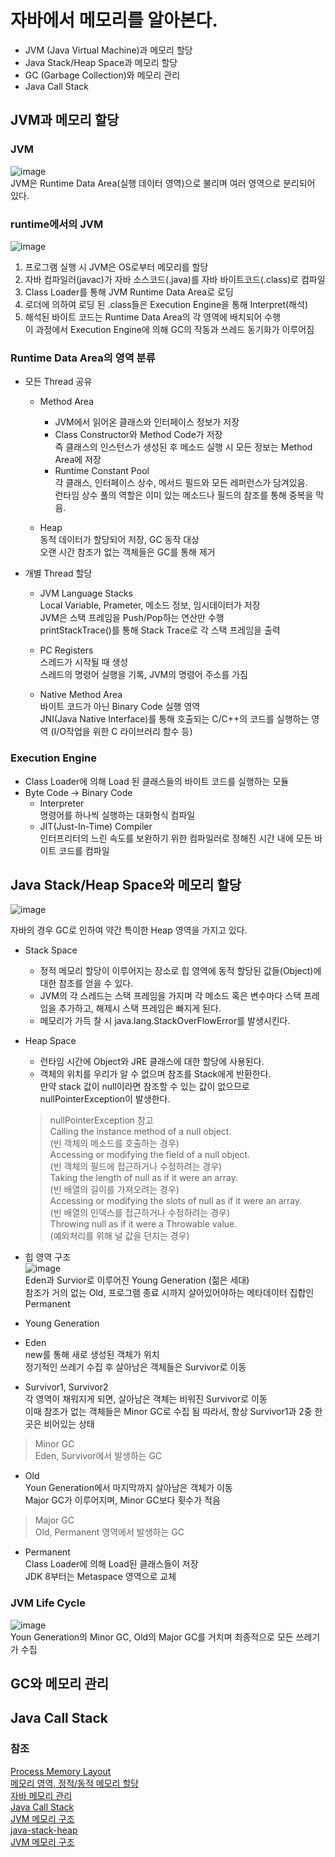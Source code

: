 # 자바에서 메모리를 알아본다.  
- JVM (Java Virtual Machine)과 메모리 할당  
- Java Stack/Heap Space과 메모리 할당  
- GC (Garbage Collection)와 메모리 관리    
- Java Call Stack  

## JVM과 메모리 할당  
### JVM
![image](https://mirinae312.github.io/img/jvm_gc/JVMHeap.png)  
JVM은 Runtime Data Area(실행 데이터 영역)으로 불리며 여러 영역으로 분리되어 있다. 

### runtime에서의 JVM  
![image](https://i.imgur.com/Vy1JC1b.png)  
  1. 프로그램 실행 시 JVM은 OS로부터 메모리를 할당  
  2. 자바 컴파일러(javac)가 자바 소스코드(.java)를 자바 바이트코드(.class)로 컴파일  
  3. Class Loader를 통해 JVM Runtime Data Area로 로딩  
  4. 로더에 의하여 로딩 된 .class들은 Execution Engine을 통해 Interpret(해석)  
  5. 해석된 바이트 코드는 Runtime Data Area의 각 영역에 배치되어 수행  
  이 과정에서 Execution Engine에 의해 GC의 작동과 쓰레드 동기화가 이루어짐  
  
### Runtime Data Area의 영역 분류  
- 모든 Thread 공유 
   - Method Area  
      - JVM에서 읽어온 클래스와 인터페이스 정보가 저장
      - Class Constructor와 Method Code가 저장  
      즉 클래스의 인스턴스가 생성된 후 메소드 실행 시 모든 정보는 Method Area에 저장   
      - Runtime Constant Pool  
      각 클래스, 인터페이스 상수, 메서드 필드와 모든 레퍼런스가 담겨있음.  
      런타임 상수 풀의 역할은 이미 있는 메소드나 필드의 참조를 통해 중복을 막음.  
    
   - Heap  
   동적 데이터가 할당되어 저장, GC 동작 대상  
   오랜 시간 참조가 없는 객체들은 GC를 통해 제거  
  
- 개별 Thread 할당  
  - JVM Language Stacks  
  Local Variable, Prameter, 메소드 정보, 임시데이터가 저장  
  JVM은 스택 프레임을 Push/Pop하는 연산만 수행  
  printStackTrace()를 통해 Stack Trace로 각 스택 프레임을 출력  
  
  - PC Registers  
  스레드가 시작될 때 생성  
  스레드의 명령어 실행을 기록, JVM의 명령어 주소를 가짐  
  
  - Native Method Area  
  바이트 코드가 아닌 Binary Code 실행 영역  
  JNI(Java Native Interface)를 통해 호출되는 C/C++의 코드를 실행하는 영역
  (I/O작업을 위한 C 라이브러리 함수 등)

### Execution Engine  
- Class Loader에 의해 Load 된 클래스들의 바이트 코드를 실행하는 모듈  
- Byte Code -> Binary Code  
  - Interpreter  
  명령어를 하나씩 실행하는 대화형식 컴파일  
  - JIT(Just-In-Time) Compiler  
  인터프리터의 느린 속도를 보완하기 위한 컴파일러로 정해진 시간 내에 모든 바이트 코드를 컴파일  
  
## Java Stack/Heap Space와 메모리 할당  
![image](https://www.baeldung.com/wp-content/uploads/2018/07/Stack-Memory-vs-Heap-Space-in-Java.jpg)  

자바의 경우 GC로 인하여 약간 특이한 Heap 영역을 가지고 있다.  
- Stack Space  
  - 정적 메모리 할당이 이루어지는 장소로 힙 영역에 동적 할당된 값들(Object)에 대한 참조를 얻을 수 있다.  
  - JVM의 각 스레드는 스택 프레임을 가지며 각 메소드 혹은 변수마다 스택 프레임을 추가하고, 해제시 스택 프레임은 빠지게 된다.  
  - 메모리가 가득 찰 시 java.lang.StackOverFlowError를 발생시킨다.  

- Heap Space  
  - 런타임 시간에 Object와 JRE 클래스에 대한 할당에 사용된다.  
  - 객체의 위치를 우리가 알 수 없으며 참조를 Stack에게 반환한다.  
  만약 stack 값이 null이라면 참조할 수 있는 값이 없으므로 nullPointerException이 발생한다.  
  
  > nullPointerException 참고  
  Calling the instance method of a null object.  
  (빈 객체의 메소드를 호출하는 경우)  
  Accessing or modifying the field of a null object.  
  (빈 객체의 필드에 접근하거나 수정하려는 경우)  
  Taking the length of null as if it were an array.  
  (빈 배열의 길이를 가져오려는 경우)  
  Accessing or modifying the slots of null as if it were an array.  
  (빈 배열의 인덱스를 접근하거나 수정하려는 경우)  
  Throwing null as if it were a Throwable value.  
  (예외처리를 위해 널 값을 던지는 경우)  
  
- 힙 영역 구조  
 ![image](https://mirinae312.github.io/img/jvm_gc/JVMHeap.png)  
 Eden과 Survior로 이루어진 Young Generation (젊은 세대)  
 참조가 거의 없는 Old, 프로그램 종료 시까지 살아있어야하는 메타데이터 집합인 Permanent  
 
 - Young Generation  
  - Eden  
  new를 통해 새로 생성된 객체가 위치  
  정기적인 쓰레기 수집 후 살아남은 객체들은 Survivor로 이동  
  
  - Survivor1, Survivor2  
  각 영역이 채워지게 되면, 살아남은 객체는 비워진 Survivor로 이동  
  이때 참조가 없는 객체들은 Minor GC로 수집 됨
  따라서, 항상 Survivor1과 2중 한 곳은 비어있는 상태  
  > Minor GC  
  Eden, Survivor에서 발생하는 GC

- Old  
Youn Generation에서 마지막까지 살아남은 객체가 이동  
Major GC가 이루어지며, Minor GC보다 횟수가 적음  
> Major GC  
Old, Permanent 영역에서 발생하는 GC  

- Permanent  
Class Loader에 의해 Load된 클래스들이 저장  
JDK 8부터는 Metaspace 영역으로 교체  

### JVM Life Cycle  
![image](https://mirinae312.github.io/img/jvm_memory/JVMObjectLifecycle.png)  
Youn Generation의 Minor GC, Old의 Major GC를 거치며 최종적으로 모든 쓰레기가 수집  

## GC와 메모리 관리  

## Java Call Stack  

### 참조  
[Process Memory Layout](https://gabrieletolomei.wordpress.com/miscellanea/operating-systems/in-memory-layout/)  
[메모리 영역, 정적/동적 메모리 할당](https://m.blog.naver.com/PostView.nhn?blogId=parkjy76&logNo=220925369874&proxyReferer=https%3A%2F%2Fwww.google.com%2F)  
[자바 메모리 관리](https://postitforhooney.tistory.com/entry/JavaStackHeap-JAVA%EC%9D%98-Stack%EA%B3%BC-Heap%EC%9D%98-%EC%9D%B4%ED%95%B4%EB%A5%BC-%ED%86%B5%ED%95%B4-Java%EC%9D%98-%EB%A9%94%EB%AA%A8%EB%A6%AC-%EA%B4%80%EB%A6%AC)  
[Java Call Stack](http://javavikings.blogspot.com/2011/03/3-memory-segmentscodeheapstack.html)  
[JVM 메모리 구조](https://88240.tistory.com/435)  
[java-stack-heap](https://www.baeldung.com/java-stack-heap)  
[JVM 메모리 구조](https://mirinae312.github.io/develop/2018/06/04/jvm_memory.html)  

